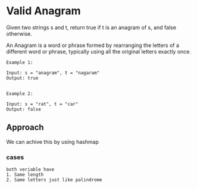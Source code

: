 # Valid Anagram

Given two strings s and t, return true if t is an anagram of s, and false otherwise.

An Anagram is a word or phrase formed by rearranging the letters of a different word or phrase, typically using all the original letters exactly once.


```
Example 1:

Input: s = "anagram", t = "nagaram"
Output: true


Example 2:

Input: s = "rat", t = "car"
Output: false
```


## Approach
We can achive this by using hashmap 

### cases 
```
both veriable have
1. Same length
2. Same letters just like palindrome
```